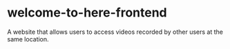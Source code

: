# welcome-to-here-frontend
A website that allows users to access videos recorded by other users at the same location.
